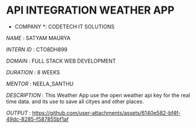 # API INTEGRATION  WEATHER APP #

* COMPANY *: CODETECH IT SOLUTIONS

*NAME* : SATYAM MAURYA 

*INTERN ID* : CTO8DH899

*DOMAIN* : FULL STACK WEB DEVELOPMENT

*DURATION* : 8 WEEKS

*MENTOR* : NEELA_SANTHU

*DESCRIPTION* :  This Weather App use the open weather api key for the real time data. and its use to save all cityes and other places.

*OUTPUT* : https://github.com/user-attachments/assets/6140e582-bf4f-49dc-8285-f587855bf1af


